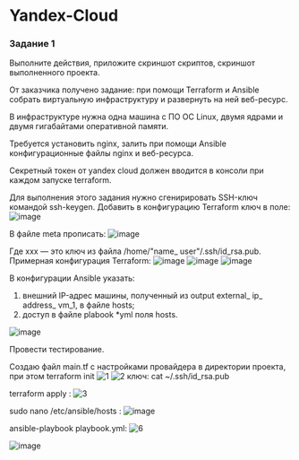 # Yandex-Cloud

### Задание 1
Выполните действия, приложите скриншот скриптов, скриншот выполненного проекта.

От заказчика получено задание: при помощи Terraform и Ansible собрать виртуальную инфраструктуру и развернуть на ней веб-ресурс.

В инфраструктуре нужна одна машина с ПО ОС Linux, двумя ядрами и двумя гигабайтами оперативной памяти.

Требуется установить nginx, залить при помощи Ansible конфигурационные файлы nginx и веб-ресурса.

Секретный токен от yandex cloud должен вводится в консоли при каждом запуске terraform.

Для выполнения этого задания нужно сгенирировать SSH-ключ командой ssh-keygen. Добавить в конфигурацию Terraform ключ в поле:
 ![image](https://github.com/AnastasiyaEvsseva/Yandex-Cloud/assets/151757353/0b22b5ee-1f67-40d7-bec1-f87484f79cf6) 

 В файле meta прописать:
 ![image](https://github.com/AnastasiyaEvsseva/Yandex-Cloud/assets/151757353/c96f76f6-264a-4fec-8871-728164b7b7b4)

 Где xxx — это ключ из файла /home/"name_ user"/.ssh/id_rsa.pub. Примерная конфигурация Terraform:
 ![image](https://github.com/AnastasiyaEvsseva/Yandex-Cloud/assets/151757353/8ca6fdb9-7559-4fa5-8716-f619f2d636df) 
 ![image](https://github.com/AnastasiyaEvsseva/Yandex-Cloud/assets/151757353/0fb41214-0743-48f0-82b4-f61c82e6f3ea)
 ![image](https://github.com/AnastasiyaEvsseva/Yandex-Cloud/assets/151757353/3f29e362-c5e5-4ec9-84a1-f7fba3270937) 

 В конфигурации Ansible указать:

1. внешний IP-адрес машины, полученный из output external_ ip_ address_ vm_1, в файле hosts;
2. доступ в файле plabook *yml поля hosts.
   
![image](https://github.com/AnastasiyaEvsseva/Yandex-Cloud/assets/151757353/13b59321-e206-42b0-8526-94a32441fc57)


Провести тестирование.

Создаю файл main.tf с настройками провайдера в директории проекта, при этом terraform init 
![1](https://github.com/AnastasiyaEvsseva/Yandex-Cloud/assets/151757353/a8f9004d-a87e-4dd4-b884-19b498e9d209)
![2](https://github.com/AnastasiyaEvsseva/Yandex-Cloud/assets/151757353/ef76c9f7-ed23-422d-85ac-365021b754a1)
ключ: cat ~/.ssh/id_rsa.pub

terraform apply :
![3](https://github.com/AnastasiyaEvsseva/Yandex-Cloud/assets/151757353/c1af4691-9980-40a1-949f-8b8e639630ea)

sudo nano /etc/ansible/hosts :
![image](https://github.com/AnastasiyaEvsseva/Yandex-Cloud/assets/151757353/30ea9e98-cd7c-45a7-8457-92941244ff63)

ansible-playbook playbook.yml:
![6](https://github.com/AnastasiyaEvsseva/Yandex-Cloud/assets/151757353/df1781b7-4b33-4342-8ae5-daab52a9bc83)

![image](https://github.com/AnastasiyaEvsseva/Yandex-Cloud/assets/151757353/0a5d48d5-5006-4895-86f1-0bb7fc80ce75)









   




